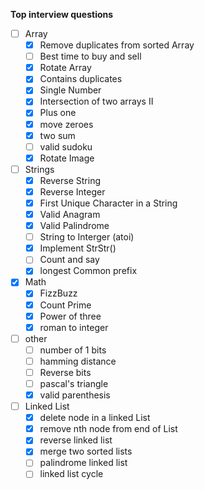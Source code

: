 **Top interview questions**

- [ ] Array
  - [x] Remove duplicates from sorted Array
  - [ ] Best time to buy and sell
  -  [x] Rotate Array
  -  [x] Contains duplicates
  -  [x] Single Number
  -  [x] Intersection of two arrays II
  -  [x] Plus one
  -  [x] move zeroes
  -  [x] two sum
  -  [ ] valid sudoku
  -  [x] Rotate Image

- [ ] Strings
  -  [x] Reverse String
  -  [x] Reverse Integer
  -  [x] First Unique Character in a String
  -  [x] Valid Anagram
  -  [x] Valid Palindrome
  -  [ ] String to Interger (atoi)
  -  [x] Implement StrStr()
  -  [ ] Count and say
  -  [x] longest Common prefix

- [x] Math
  -  [x] FizzBuzz
  -  [x] Count Prime
  -  [x] Power of three
  -  [x] roman to integer

- [ ] other
  -  [ ] number of 1 bits
  -  [ ] hamming distance
  -  [ ] Reverse bits
  -  [ ] pascal's triangle
  -  [x] valid parenthesis

- [ ] Linked List
  -  [x] delete node in a linked List
  -  [x] remove nth node from end of List
  -  [x] reverse linked list
  -  [x] merge two sorted lists
  -  [ ] palindrome linked list
  -  [ ] linked list cycle
